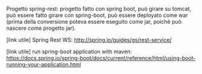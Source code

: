 Progetto spring-rest: 
progetto fatto con spring boot, può girare su tomcat, può essere fatto girare con spring-boot, può essere deployato come war (prima della conversione poteva essere eseguito come jar, poichè può nascere come progetto jar).

[link utile] Spring Rest WS: http://spring.io/guides/gs/rest-service/

[link utile]  run spring-boot application with maven: https://docs.spring.io/spring-boot/docs/current/reference/html/using-boot-running-your-application.html
